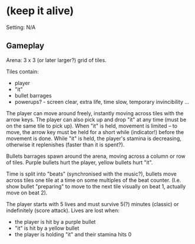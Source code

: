 # (keep it alive)

Setting: N/A

## Gameplay

Arena: 3 x 3 (or later larger?) grid of tiles.

Tiles contain:
 - player
 - "it"
 - bullet barrages
 - powerups? - screen clear, extra life, time slow, temporary invincibility ...

The player can move around freely, instantly moving across tiles with the arrow keys. The player can also pick up and drop "it" at any time (must be on the same tile to pick up). When "it" is held, movement is limited – to move, the arrow key must be held for a short while (indicator!) before the movement is done. While "it" is held, the player's stamina is decreasing, otherwise it replenishes (faster than it is spent?).

Bullets barrages spawn around the arena, moving across a column or row of tiles. Purple bullets hurt the player, yellow bullets hurt "it".

Time is split into "beats" (synchronised with the music?), bullets move across tiles one tile at a time on some multiples of the beat counter. (I.e. show bullet "preparing" to move to the next tile visually on beat 1, actually move on beat 2).

The player starts with 5 lives and must survive 5(?) minutes (classic) or indefinitely (score attack). Lives are lost when:
 - the player is hit by a purple bullet
 - "it" is hit by a yellow bullet
 - the player is holding "it" and their stamina hits 0
